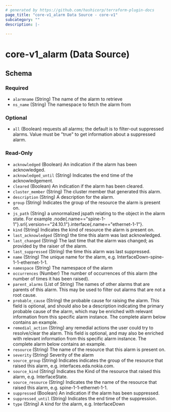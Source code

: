 ```yaml
---
# generated by https://github.com/hashicorp/terraform-plugin-docs
page_title: "core-v1_alarm Data Source - core-v1"
subcategory: ""
description: |-
  
---
```


# core-v1_alarm (Data Source)





<!-- schema generated by tfplugindocs -->
## Schema

### Required

- `alarmname` (String) The name of the alarm to retrieve
- `ns_name` (String) The namespace to fetch the alarm from

### Optional

- `all` (Boolean) requests all alarms; the default is to filter-out suppressed alarms.
Value must be "true" to get information about a suppressed alarm.

### Read-Only

- `acknowledged` (Boolean) An indication if the alarm has been acknowledged.
- `acknowledged_until` (String) Indicates the end time of the acknowledgement.
- `cleared` (Boolean) An indication if the alarm has been cleared.
- `cluster_member` (String) The cluster member that generated this alarm.
- `description` (String) A description for the alarm.
- `group` (String) Indicates the group of the resource the alarm is present on.
- `js_path` (String) a unnormalized jspath relating to the object in the alarm state. For
example
.node{.name=="spine-1-1"}.srl{.version=="24.10.1"}.interface{.name=="ethernet-1-1"}.
- `kind` (String) Indicates the kind of resource the alarm is present on.
- `last_acknowledged` (String) the time this alarm was last acknowledged.
- `last_changed` (String) The last time that the alarm was changed; as provided by the raiser of the alarm.
- `last_suppressed` (String) the time this alarm was last suppressed.
- `name` (String) The unique name for the alarm, e.g. InterfaceDown-spine-1-1-ethernet-1-1.
- `namespace` (String) The namespace of the alarm
- `occurrences` (Number) The number of occurrences of this alarm (the number of times it has been raised).
- `parent_alarms` (List of String) The names of other alarms that are parents of this alarm. This may be used to
filter out alarms that are not a root cause.
- `probable_cause` (String) the probable cause for raising the alarm. This field is optional, and
should also be a description indicating the primary probable cause of the
alarm, which may be enriched with relevant information from this specific
alarm instance. The complete alarm below contains an example.
- `remedial_action` (String) any remedial actions the user could try to resolve/clear the alarm. This
field is optional, and may also be enriched with relevant information
from this specific alarm instance. The complete alarm below contains an
example.
- `resource` (String) The name of the resource that this alarm is present on.
- `severity` (String) Severity of the alarm
- `source_group` (String) Indicates indicates the group of the resource that raised this alarm, e.g. interfaces.eda.nokia.com.
- `source_kind` (String) Indicates the Kind of the resource that raised this alarm, e.g. InterfaceState.
- `source_resource` (String) Indicates the the name of the resource that raised this alarm, e.g. spine-1-1-ethernet-1-1.
- `suppressed` (Boolean) An indication if the alarm has been suppressed.
- `suppressed_until` (String) Indicates the end time of the suppression.
- `type` (String) A kind for the alarm, e.g. InterfaceDown
